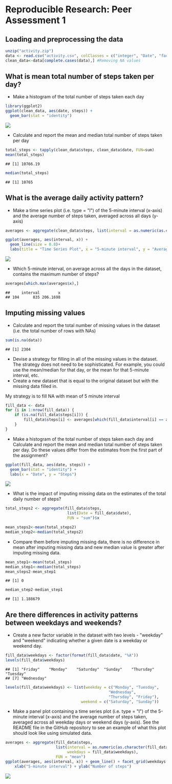 # Reproducible Research: Peer Assessment 1


## Loading and preprocessing the data

```r
unzip("activity.zip")
data <- read.csv("activity.csv", colClasses = c("integer", "Date", "factor"))
clean_data<-data[complete.cases(data),] #Removing NA values
```


## What is mean total number of steps taken per day?
* Make a histogram of the total number of steps taken each day

```r
library(ggplot2) 
ggplot(clean_data, aes(date, steps)) + 
  geom_bar(stat = "identity")
```

![](PA1_template_files/figure-html/unnamed-chunk-2-1.png) 

* Calculate and report the mean and median total number of steps taken per day

```r
total_steps <- tapply(clean_data$steps, clean_data$date, FUN=sum)
mean(total_steps) 
```

```
## [1] 10766.19
```

```r
median(total_steps)
```

```
## [1] 10765
```


## What is the average daily activity pattern?
* Make a time series plot (i.e. type = "l") of the 5-minute interval (x-axis) and the average number of steps taken, averaged across all days (y-axis)

```r
averages <- aggregate(clean_data$steps, list(interval = as.numeric(as.character(clean_data$interval))), FUN = "mean")

ggplot(averages, aes(interval, x)) + 
  geom_line(size = 0.8)+
  labs(title = "Time Series Plot", x = "5-minute interval", y = "Average steps")
```

![](PA1_template_files/figure-html/unnamed-chunk-4-1.png) 

* Which 5-minute interval, on average across all the days in the dataset, contains the maximum number of steps?


```r
averages[which.max(averages$x),]
```

```
##     interval        x
## 104      835 206.1698
```


## Imputing missing values
* Calculate and report the total number of missing values in the dataset (i.e. the total number of rows with NAs)

```r
sum(is.na(data))
```

```
## [1] 2304
```

* Devise a strategy for filling in all of the missing values in the dataset. The strategy does not need to be sophisticated. For example, you could use the mean/median for that day, or the mean for that 5-minute interval, etc.
* Create a new dataset that is equal to the original dataset but with the missing data filled in.

My strategy is to fill NA with mean of 5 minute interval

```r
fill_data <- data 
for (i in 1:nrow(fill_data)) {
    if (is.na(fill_data$steps[i])) {
        fill_data$steps[i] <- averages[which(fill_data$interval[i] == averages$interval), ]$x
    }
}
```

* Make a histogram of the total number of steps taken each day and Calculate and report the mean and median total number of steps taken per day. Do these values differ from the estimates from the first part of the assignment? 

```r
ggplot(fill_data, aes(date, steps)) + 
  geom_bar(stat = "identity") +  
  labs(x = "Date", y = "Steps")
```

![](PA1_template_files/figure-html/unnamed-chunk-8-1.png) 

* What is the impact of imputing missing data on the estimates of the total daily number of steps?

```r
total_steps2 <- aggregate(fill_data$steps, 
                           list(Date = fill_data$date), 
                           FUN = "sum")$x

mean_steps2<-mean(total_steps2)
median_step2<-median(total_steps2)
```

* Compare them before imputing missing data, there is no difference in mean after imputing missing data and new median value is greater after imputing missing data.

```r
mean_step1<-mean(total_steps)
median_step1<-median(total_steps)
mean_steps2-mean_step1
```

```
## [1] 0
```

```r
median_step2-median_step1
```

```
## [1] 1.188679
```

## Are there differences in activity patterns between weekdays and weekends?
* Create a new factor variable in the dataset with two levels - "weekday" and "weekend" indicating whether a given date is a weekday or weekend day.

```r
fill_data$weekdays <- factor(format(fill_data$date, "%A"))
levels(fill_data$weekdays)
```

```
## [1] "Friday"    "Monday"    "Saturday"  "Sunday"    "Thursday"  "Tuesday"  
## [7] "Wednesday"
```

```r
levels(fill_data$weekdays) <- list(weekday = c("Monday", "Tuesday",
                                             "Wednesday", 
                                             "Thursday", "Friday"),
                                 weekend = c("Saturday", "Sunday"))
```

* Make a panel plot containing a time series plot (i.e. type = "l") of the 5-minute interval (x-axis) and the average number of steps taken, averaged across all weekday days or weekend days (y-axis). See the README file in the GitHub repository to see an example of what this plot should look like using simulated data.

```r
averages <- aggregate(fill_data$steps, 
                      list(interval = as.numeric(as.character(fill_data$interval)), 
                           weekdays = fill_data$weekdays),
                      FUN = "mean")
ggplot(averages, aes(interval, x)) + geom_line() + facet_grid(weekdays ~ .) +
    xlab("5-minute interval") + ylab("Number of steps")
```

![](PA1_template_files/figure-html/unnamed-chunk-12-1.png) 

